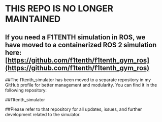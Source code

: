 # THIS REPO IS NO LONGER MAINTAINED
## If you need a F1TENTH simulation in ROS, we have moved to a containerized ROS 2 simulation here: [https://github.com/f1tenth/f1tenth_gym_ros](https://github.com/f1tenth/f1tenth_gym_ros)

##The f1tenth_simulator has been moved to a separate repository in my GitHub profile for better management and modularity. You can find it in the following repository:

##f1tenth_simulator

##Please refer to that repository for all updates, issues, and further development related to the simulator.
